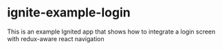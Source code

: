 # ignite-example-login
This is an example Ignited app that shows how to integrate a login screen with redux-aware react navigation
